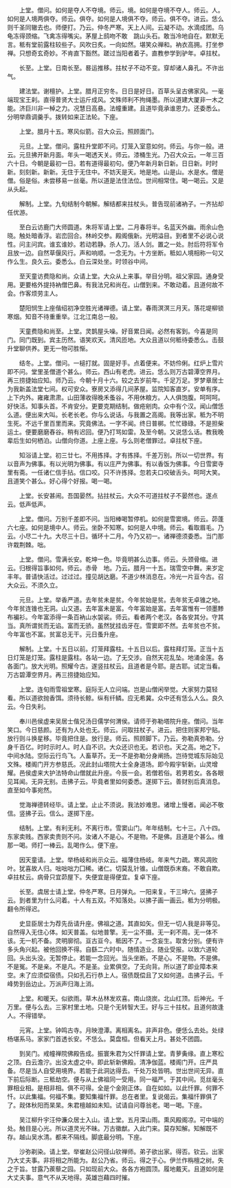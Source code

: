 <!-- { "loadSidebar": true } -->
　　上堂。僧问。如何是夺人不夺境。师云。境。如何是夺境不夺人。师云。人。如何是人境两俱夺。师云。俱夺。如何是人境俱不夺。师云。俱不夺。进云。恁么则千圣同辙去也。师便打。乃云。仲冬严寒。天上人间。云凝不动。水滴成团。乌龟冻得颈缩。飞禽冻得嘴尖。茅屋上鸱吻不敢　跳山头石。敢当冷地自在。默默无言。秪有堂前露柱较些子。风吹日炙。一向如然。堪笑众禅和。衲衣高拥。打坐参禅。只想奇玄奇妙。不肯直下豁然。蹉过当阳者着子。直教参学到驴年。卓拄杖。

　　长至。上堂。日南长至。晷运推移。拄杖子不动不变。穿却诸人鼻孔。不许出气。

　　建法堂。谢檀护。上堂。腊月正穷冬。日日是好日。百草头呈古佛家风。一毫端现宝王刹。直得普贤大士运斤成风。文殊师利不拘绳墨。所以道建大厦非一木之能。济巨川非一棹之力。况慧日高悬。法幢重建。且道毕竟承谁恩力。还委悉么。分明举鼎调羹手。拨转如来正法轮。下座。

　　上堂。腊月十五。寒风似箭。召大众云。照顾面门。

　　元旦。上堂。僧问。露柱升堂即不问。灯笼入室意如何。师云。与你一般。进云。元旦拂开新月面。年头一喝透天关。师云。漆桶生光。乃召大众云。一年三百六十日。今朝是最初一日。若有道得最初句。便乃年新月新日新。日日新。时时新。刻刻新。新新。无住于无住中。不妨天是天。地是地。山是山。水是水。僧是僧。俗是俗。未尝移易一丝毫。所以道是法住法位。世间相常住。喝一喝云。又是从头起。

　　解制。上堂。九旬结制今朝解。解结都来拄杖头。普告现前诸衲子。一齐拈却任优游。

　　至白云访鹿门大师圆道。朱将军请上堂。二月春将半。名蓝天外幽。雨余山色晓。触处暗香浮。岩峦回合。林岭交参。殿阁俄新。光明溢目。到者里不必说心说性。问主问宾。谁玄谁妙。若动若静。杀人刀。活人剑。置之一处。肘后符将军令且放一边。自然草偃风行。声和响顺。一念无为。十方坐断。秪如人境相称一句又作么生。良久云。委悉么。白云深处坐。时领谷中间。

　　至天童访费隐和尚。众请上堂。大众从上来事。举目分明。祖父家园。通身受用。更要格外提持衲僧巴鼻。有我法兄和尚在。山僧到来。不敢动着。且道何故不会。作客烦劳主人。

　　楚阳悯生上座偕绍初净空胜光诸禅德。请上堂。春雨溟溟三月天。落花堤柳锁寒烟。知音不待重重举。江北江南总一般。

　　天童费隐和尚至。上堂。灵鹊屋头噪。好音累日闻。必然有客到。今喜是同门。同门既到。宾主历然。语笑欢天。清风匝地。大众且道以何秪待委悉么。击鼓升堂聊供养。更无一物可胜惭。

　　结冬。上堂。僧问。一槌打就。固是好手。点着便来。不妨伶俐。红炉上雪片即不问。堂里圣僧道个甚么。师云。西山有老虎。进云。恁么则万古碧潭空界月。再三捞捷始应知。师乃云。今朝十月十六。较之去岁前年。千足万足。罗梦章居士为我新盖法堂七间。权可安众。寮房又添得几间茅屋。监院知客直岁。安单有序。上下内外。雍雍肃肃。山田薄收得晚禾蚤谷。不用休粮方。人人俱饱腹。呵呵呵。好快活。知事头首。不肯安分。更要克期结制。做疮剜肉。众中有个汉。闻山僧恁么道。便出来大叫。长老长老。你与么说话。与我置之高阁。我等出家。秪为不明生死。不远千里百里而来。究竟佛法。一字不闻。终日普梆。忙忙碌碌。不是担柴运土。便要磨磨舂谷。稍有迟回。便乃打骂如雷。及至今朝。又说恁么话。教我晚辈后生如何栖泊。山僧向你道。上座上座。与么则老僧罪过。卓拄杖下座。

　　知浴请上堂。初三廿七。不用拣择。才有拣择。千差万别。所以一切世界。有以音声为佛事。有以光明为佛事。有以庄严为佛事。有以香饭为佛事。今日雪窦寺里有斋。一任诸仁信手拈。信口咬。只不许拣择。忽若夫口咬破舌头。呵呵大笑。且道笑个甚么。好心得个好报。喝一喝。

　　上堂。长安甚闹。吾国晏然。拈拄杖云。大众不可道拄杖子不晏然也。遂点云。低声低声。

　　上堂。僧问。万别千差即不问。当阳棒喝暂停机。如何是雪窦境。师云。茆蓬六七座。如何是境中人。师云。坐卧不知寒。如何是人中境。师云。看取眉毛。乃云。小尽二十九。大尽三十日。循环十二月。今乃又初一。诸禅德须委悉。当门那许栽荆棘。咄。

　　上堂。僧问。雪满长安。乾坤一色。毕竟明甚么边事。师云。头颈骨缩。进云。归根得旨事如何。师云。赤骨　地。乃云。腊月一十五。瑞雪空中舞。来岁定丰年。普请快活过。过过过。撞见胡达磨。不道少林消息在。冷光一片亘今古。召大众云。不须久立。

　　元旦。上堂。举香严道。去年贫未是贫。今年贫始是贫。去年贫无卓锥之地。今年贫连锥也无洞。山又道。去年富未是富。今年富始是富。去年富惟有一领墨黪布褊衫。今年富添得一条百衲山水袈裟。师云。看者两个老汉。各各安其分。守其当。真所谓贫而无谄。富而无骄。虽然犹挂齿牙在。雪窦即不然。去年贫也不贫。今年富也不富。贫富总无干。元日蚤升座。

　　解制。上堂。十五日以前。灯笼拜露柱。十五日以后。露柱拜灯笼。正当十五日灯笼是灯笼。露柱是露柱。各站一边。了无交涉。自然天花乱坠。地涌金莲。各各面门。放大光明。照耀今古。遂竖拄杖云。且道者是今耶。是古耶。试定当看。万古碧潭空界月。再三捞捷始应知。

　　上堂。连旬雨雪祖堂寒。庭际无人立问端。岂是山僧闲举觉。大家努力莫轻看。所以道欲抛香饵。须待长鲸。纵有纤鳞。应无希冀。众中还有恁么人么。良久云。今日失利。

　　奉川邑侯虚来吴居士偕兄汤日儒学何渭侯。请师于弥勒塔院升座。僧问。当年笑口。今日慈颜。还有为人处也无。师云。问取拄杖子。进云。把住则家邦宁贴。放行则斗换星移。毕竟把住是。放行是。师云。照顾脚下。乃云。弥勒真弥勒。分身千百亿。时时示时人。时人自不识。大众还识也无。若识也。天之高。地之下。中间水陆。空际云行鸟飞。人畜草芥。无一不是弥勒分身阐扬。岂待觉城东际始见文殊。楼阁门开方参慈氏。况此封山塔院大士全身道场。即今殿宇斩新。山灵增耀。邑侯虚来大护法特命山僧就此升座。今辰一会。若僧若俗。若男若女。各各眼见耳闻。无异无别。击拂子云。毕竟者里如何委悉。遂掷下云。善财别后真消息。直至如今事宛然。

　　觉海禅德转经毕。请上堂。止止不须说。我法妙难思。诸增上慢者。闻必不敬信。竖拂子云。信么。遂掷下座。

　　结制。上堂。有利无利。不离行市。雪窦山门。年年结制。七十三。八十四。东家卖贱。西家卖贵则不问。汝诸人不是心。不是物。不是佛。且道是个甚么。维那一喝。师打一棒云。乱喝作么。便下座。

　　因天童请。上堂。举杨岐和尚示众云。福薄住杨岐。年来气力疏。寒风凋败叶。犹喜故人归。咄咄咄力囗稀。诸仁。切莫乱针锥。山僧既忝末裔。不敢自欺。卓拄杖云。病骨只宜茆屋下。失便宜是得便宜。复卓下座。

　　长至。虞居士请上堂。仲冬严寒。日月弹丸。一阳来复。干三坤六。竖拂子云。到者里为什么问着。十人有五双。不知落处。以拂子画一画云。秪为分明极。翻令所得迟。

　　史显臣居士为荐先岳请升座。佛祖之道。其直如矢。但无一切人我是非等见。自然得入无住心体。如天普盖。似地普擎。无一尘不摄。无一刹不周。无一体不该。无一机不备。灵明廓彻。亘古亘今。秪因不了。一念妄生。取舍分别。便有许多头角兴起。被他回换不得。自繇二六时中。随情造业。随业受报。以致六道轮回。头出头没。无暂停止。若能一念回光。当头坐断。不是心。不是物。不是佛。不是冤。不是亲。不是凡。不是圣。业累俱空。了无向背。所以道了即业障本来空。未了应须偿宿债。只如孔石行恭上人。宿债既偿且了又如何道。击拂子云。千峰势到岳边止。万派声归海上消。

　　上堂。和暖天。似欲雨。草木丛林发欢喜。南山烧炭。北山红顶。后神光。千万里。便与么去。三家村里土地。只是个无转智大王。好与三十拄杖。且道何故逢人。不得错举。

　　元宵。上堂。钟鸣古寺。月映澄潭。离相离名。非声非色。便恁么去处。处绿杨堪系马。家家门首透长安。不恁么。莫盘桓。但看天上月。甚处不团圆。

　　到吴门。戒幢禅院佛殿告成。振寰朱君为父忏罪请上堂。青萝夤缘。直上寒松之顶。白云澹泞。出没太虚之中。即此斩新佛殿。清净伽蓝。楼阁门开。庄严具备。尽是当人自受用境界。若能于此洞达得去。千处万处皆明。世出世间无异。直下前后际断。三秪劫空。便与从上佛祖同一受用。同一福严。于其中间。觅丝毫头罪相业相。是相非相。俱不可得。全是个金刚正体。自在如如。以此忏罪。何罪不忏。以此集福。何福不集。要知集福忏罪。总在者里。复说偈云。集福忏罪俱了了。觌体秋阳而杲杲。朱君檀越如未知。试请自问尊翁老。喝一喝。下座。

　　吴江柳升宇汪仲濂众居士入山。请上堂。五月深山雨。熏风殿阁凉。可中端的处。触目是心光。所以道灵光不昧。万古徽猷。入此门来。莫存知解。知解既不存。越山吴水清。都来不隔线。脚底最分明。下座。

　　沙弥剃染。请上堂。举崔赵公问径山钦禅师。弟子欲出家。得否。钦云。出家乃大丈夫事。非将相之所能为。赵公乃省。师云。得之于心。伊兰作栴檀之树。失之于旨。甘露乃蒺藜之园。只如现前大众。各各方袍圆顶。履地戴天。且道如何是大丈夫事。意气不从天地得。英雄岂藉四时摧。

